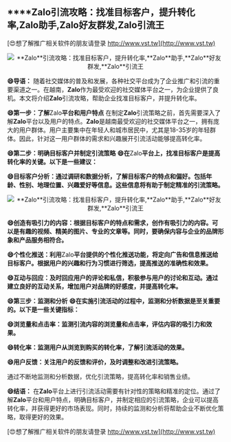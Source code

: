 ## ****Zalo**引流攻略：找准目标客户，提升转化率,**Zalo**助手,**Zalo**好友群发,**Zalo**引流王**

[😍想了解推广相关软件的朋友请登录 http://www.vst.tw](http://www.vst.tw)

 <center><img src="https://vst.tw/MP4/tuiguang/png/8.png" alt="**Zalo**引流攻略：找准目标客户，提升转化率,**Zalo**助手,**Zalo**好友群发,**Zalo**引流王"></center>

**😄导语：**
随着社交媒体的普及和发展，各种社交平台成为了企业推广和引流的重要渠道之一。在越南，**Zalo**作为最受欢迎的社交媒体平台之一，为企业提供了良机。本文将介绍**Zalo**引流攻略，帮助企业找准目标客户，并提升转化率。

**😄第一步：了解**Zalo**平台和用户特点**
在制定**Zalo**引流策略之前，首先需要深入了解**Zalo**平台以及用户的特点。**Zalo**是越南最受欢迎的社交媒体平台之一，拥有庞大的用户群体。用户主要集中在年轻人和城市居民中，尤其是18-35岁的年轻群体。因此，针对这一用户群体的需求和兴趣展开引流活动能够提高转化率。

**😄第二步：明确目标客户并制定引流策略**
**😄在**Zalo**平台上，找准目标客户是提高转化率的关键。以下是一些建议：**

**😄目标客户分析：通过调研和数据分析，了解目标客户的特点和偏好。包括年龄、性别、地理位置、兴趣爱好等信息。这些信息将有助于制定精准的引流策略。**

 <center><img src="https://vst.tw/MP4/tuiguang/png/6.png" alt="**Zalo**引流攻略：找准目标客户，提升转化率,**Zalo**助手,**Zalo**好友群发,**Zalo**引流王"></center>

**😄创造有吸引力的内容：根据目标客户的特点和需求，创作有吸引力的内容。可以是有趣的视频、精美的图片、专业的文章等。同时，要确保内容与企业的品牌形象和产品服务相符合。**

**😄个性化推送：利用**Zalo**平台提供的个性化推送功能，将定向广告和信息推送给目标客户。根据用户的兴趣和行为习惯进行筛选，提高推送的准确性和效果。**

**😄互动与回应：及时回应用户的评论和私信，积极参与用户的讨论和互动。通过建立良好的互动关系，增加用户对品牌的好感度，并提高转化率。**

**😄第三步：监测和分析**
**😄在实施引流活动的过程中，监测和分析数据是至关重要的。以下是一些关键指标：**

**😄浏览量和点击率：监测引流内容的浏览量和点击率，评估内容的吸引力和效果。**

**😄转化率：监测用户从浏览到购买的转化率，了解引流活动的效果。**

**😄用户反馈：关注用户的反馈和评价，及时调整和改进引流策略。**

通过不断地监测和分析数据，优化引流策略，提高转化率和销售业绩。

**😄结语：**
在**Zalo**平台上进行引流活动需要有针对性的策略和精准的定位。通过了解**Zalo**平台和用户特点，明确目标客户，并制定相应的引流策略，企业可以提高转化率，并获得更好的市场表现。同时，持续的监测和分析将帮助企业不断优化策略，取得更好的效果。

[😍想了解推广相关软件的朋友请登录 http://www.vst.tw](http://www.vst.tw)



